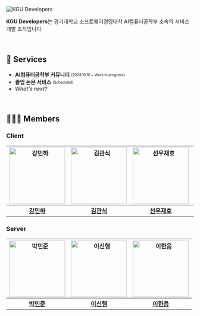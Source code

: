 ![KGU Developers](https://github.com/user-attachments/assets/16db5de1-ae28-46f4-af78-eaf07db22693)

**KGU Developers**는 경기대학교 소프트웨어경영대학 AI컴퓨터공학부 소속의 서비스 개발 조직입니다.

&nbsp;

## 🚀 Services
- **AI컴퓨터공학부 커뮤니티** <sub><sup>(2024.10.10 ~ Work in progress)</sup></sub>
- **졸업 논문 서비스** <sub><sup>(Scheduled)</sup></sub>
- *What's next?*

&nbsp;

## 👨🏻‍💻 Members
### Client
|[<img src="https://avatars.githubusercontent.com/m2na7" alt="강민하" width="150" />](https://github.com/m2na7)|[<img src="https://avatars.githubusercontent.com/gwansikk" alt="김관식" width="150" />](https://github.com/gwansikk)|[<img src="https://avatars.githubusercontent.com/SunwooJaeho" alt="선우재호" width="150" />](https://github.com/SunwooJaeho)|[<img src="https://avatars.githubusercontent.com/wontory" alt="조성원" width="150" />](https://github.com/wontory)|
|:---:|:---:|:---:|:---:|
| [**강민하**](https://github.com/m2na7) | [**김관식**](https://github.com/gwansikk) | [**선우재호**](https://github.com/SunwooJaeho) | [**조성원**](https://github.com/wontory) |

### Server
|[<img src="https://avatars.githubusercontent.com/minjo-on" alt="박민준" width="150" />](https://github.com/minjo-on)|[<img src="https://avatars.githubusercontent.com/LeeShinHaeng" alt="이신행" width="150" />](https://github.com/LeeShinHaeng)|[<img src="https://avatars.githubusercontent.com/LeeHanEum" alt="이한음" width="150" />](https://github.com/LeeHanEum)|
|:---:|:---:|:---:|
| [**박민준**](https://github.com/minjo-on) | [**이신행**](https://github.com/gwansikk) | [**이한음**](https://github.com/LeeHanEum) |
